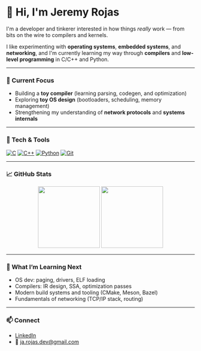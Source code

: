 # 👋 Hi, I'm Jeremy Rojas

I'm a developer and tinkerer interested in how things *really* work — from bits on the wire to compilers and kernels.

I like experimenting with **operating systems**, **embedded systems**, and **networking**, and I'm currently learning my way through **compilers** and **low-level programming** in C/C++ and Python.

---

### 🧠 Current Focus

- Building a **toy compiler** (learning parsing, codegen, and optimization)
- Exploring **toy OS design** (bootloaders, scheduling, memory management)
- Strengthening my understanding of **network protocols** and **systems internals**

---

### 🧰 Tech & Tools

[![C](https://img.shields.io/badge/-C-00599C?logo=c&logoColor=white)](#)
[![C++](https://img.shields.io/badge/-C++-00599C?logo=c%2B%2B&logoColor=white)](#)
[![Python](https://img.shields.io/badge/-Python-3776AB?logo=python&logoColor=white)](#)
[![Git](https://img.shields.io/badge/-Git-F05032?logo=git&logoColor=white)](#)

---

### 📈 GitHub Stats

<p align="center">
  <img src="https://github-readme-stats.vercel.app/api?username=pullusdoctus&show_icons=true&theme=tokyonight" height="165">
  <img src="https://github-readme-stats.vercel.app/api/top-langs/?username=pullusdoctus&layout=compact&theme=tokyonight" height="165">
</p>

---

### 🧩 What I’m Learning Next

- OS dev: paging, drivers, ELF loading
- Compilers: IR design, SSA, optimization passes
- Modern build systems and tooling (CMake, Meson, Bazel)
- Fundamentals of networking (TCP/IP stack, routing)

---

### 📫 Connect

- [LinkedIn](https://www.linkedin.com/in/ja-rojas/)
- 📧 [ja.rojas.dev@gmail.com](mailto:ja.rojas.dev@gmail.com)
